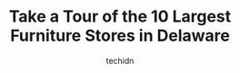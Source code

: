 ---
layout: ampstory
image: https://i0.wp.com/paketmu.com/wp-content/uploads/2023/06/urban-furniture-outlet-0-in-delaware-1686372229.jpeg?resize=640,853
author: techidn
featured: false
description: Explore the diverse Furniture Store scene in Delaware, home to an incredible selection of 10 establishments catering to every taste. Whether youre in search of iconic favorites or undiscove
title: Take a Tour of the 10 Largest Furniture Stores in Delaware
cover:
   title: Take a Tour of the 10 Largest Furniture Stores in Delaware
   subtitle: RICKPATE
   background: https://paketmu.com/wp-content/uploads/2023/06/urban-furniture-outlet-0-in-delaware-1686372229.jpeg

pages: 
 - layout: thirds
   top: <h1>#1 Bobs Discount Furniture and Mattress Store</h1>
   bottom: "<p>A very large furniture outlet by easily accessible location with lot of parking spaces. Huge variety of furniture collection either in store or in outlet section (where t</p>"
   background: https://paketmu.com/wp-content/uploads/2023/06/urban-furniture-outlet-1-in-delaware-1686372230.jpeg
   backgroundblur: true
 - layout: thirds
   top: <h1>#2 Raymour & Flanigan Furniture and Mattress Store</h1>
   bottom: "<p>I was greeted upon entering the store. The salesperson assessed the nature of my visit and specified the use of the products. The salesperson showed me 3/4 of the showroo</p>"
   background: https://paketmu.com/wp-content/uploads/2023/06/urban-furniture-outlet-2-in-delaware-1686372231.jpeg
   cta:
      link: https://paketmu.com/take-a-tour-of-the-10-largest-furniture-stores-in-delaware/
      text: Take a Tour of the 10 Largest Furniture Stores in Delaware
 - layout: thirds
   top: <h1>#3 American Signature Furniture</h1>
   bottom: "<p>Where do I begin? Ive been making purchases from the store for many years. Not only for myself, but for my clients that I work for as a general contractor owning my ow</p>"
   background: https://paketmu.com/wp-content/uploads/2023/06/urban-furniture-outlet-3-in-delaware-1686372231.jpeg
   cta:
      link: https://paketmu.com/take-a-tour-of-the-10-largest-furniture-stores-in-delaware/
      text: Take a Tour of the 10 Largest Furniture Stores in Delaware
 - layout: thirds
   top: <h1>#4 Raymour & Flanigan Furniture and Mattress Outlet</h1>
   bottom: "<p>700 Center Blvd S, Newark, DE 19702, United States</p>"
   background: https://images.unsplash.com/photo-1580610447943-1bfbef5efe07?ixlib=rb-4.0.3&ixid=MnwxMjA3fDB8MHxwaG90by1wYWdlfHx8fGVufDB8fHx8&auto=format&fit=crop&w=640&h=853&q=80
   cta:
      link: https://paketmu.com/take-a-tour-of-the-10-largest-furniture-stores-in-delaware/
      text: Take a Tour of the 10 Largest Furniture Stores in Delaware
 - layout: thirds
   top: <h1>#5 Johnny Janosik World of Furniture</h1>
   bottom: "<p>11151 Trussum Pond Rd, Laurel, DE 19956, United States</p>"
   background: https://images.unsplash.com/photo-1591393223703-56fe1347ac62?ixlib=rb-4.0.3&ixid=MnwxMjA3fDB8MHxwaG90by1wYWdlfHx8fGVufDB8fHx8&auto=format&fit=crop&w=640&h=853&q=80
   cta:
      link: https://paketmu.com/take-a-tour-of-the-10-largest-furniture-stores-in-delaware/
      text: Take a Tour of the 10 Largest Furniture Stores in Delaware
 - layout: thirds
   top: <h1>#6 La-Z-Boy Furniture Galleries</h1>
   bottom: "<p>1277 New, Churchmans Rd, Newark, DE 19713, United States</p>"
   background: https://images.unsplash.com/photo-1549241520-425e3dfc01cb?ixlib=rb-4.0.3&ixid=MnwxMjA3fDB8MHxwaG90by1wYWdlfHx8fGVufDB8fHx8&auto=format&fit=crop&w=640&h=853&q=80
   cta:
      link: https://paketmu.com/take-a-tour-of-the-10-largest-furniture-stores-in-delaware/
      text: Take a Tour of the 10 Largest Furniture Stores in Delaware
 - layout: thirds
   top: <h1>#7 Johnny Janosik World of Furniture</h1>
   bottom: "<p>4719 S Dupont Hwy, Dover, DE 19901, United States</p>"
   background: https://images.unsplash.com/photo-1595364397663-fca4f075d796?ixlib=rb-4.0.3&ixid=MnwxMjA3fDB8MHxwaG90by1wYWdlfHx8fGVufDB8fHx8&auto=format&fit=crop&w=640&h=853&q=80
   cta:
      link: https://paketmu.com/take-a-tour-of-the-10-largest-furniture-stores-in-delaware/
      text: Take a Tour of the 10 Largest Furniture Stores in Delaware
 - layout: thirds
   middle: Continue reading...
   background: https://images.unsplash.com/photo-1462556791646-c201b8241a94?ixlib=rb-4.0.3&ixid=MnwxMjA3fDB8MHxwaG90by1wYWdlfHx8fGVufDB8fHx8&auto=format&fit=crop&w=640&h=853&q=80
   cta:
      link: https://paketmu.com/take-a-tour-of-the-10-largest-furniture-stores-in-delaware/
      text: Take a Tour of the 10 Largest Furniture Stores in Delaware
      
---
